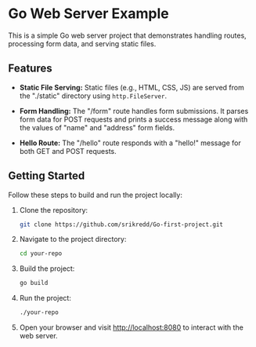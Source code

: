 # Go Web Server Example

This is a simple Go web server project that demonstrates handling routes, processing form data, and serving static files.

## Features

- **Static File Serving:** Static files (e.g., HTML, CSS, JS) are served from the "./static" directory using `http.FileServer`.

- **Form Handling:** The "/form" route handles form submissions. It parses form data for POST requests and prints a success message along with the values of "name" and "address" form fields.

- **Hello Route:** The "/hello" route responds with a "hello!" message for both GET and POST requests.
## Getting Started

Follow these steps to build and run the project locally:

1. Clone the repository:

    ```bash
    git clone https://github.com/srikredd/Go-first-project.git
    ```

2. Navigate to the project directory:

    ```bash
    cd your-repo
    ```

3. Build the project:

    ```bash
    go build
    ```

4. Run the project:

    ```bash
    ./your-repo
    ```

5. Open your browser and visit [http://localhost:8080](http://localhost:8080) to interact with the web server.

